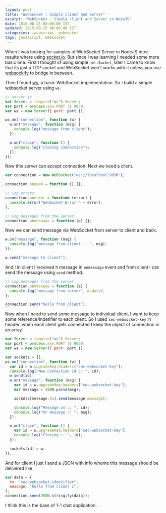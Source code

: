 ```yaml
---
layout: post
title: "WebSocket : Simple client and Server"
excerpt: "WebSocket : Simple client and Server in NodeJS"
date: 2015-08-25 00:00:00 IST
updated: 2015-08-25 00:00:00 IST
categories: javascript, websocket
tags: javascript, websocket
---
```


When I was looking for samples of WebSocket Server in NodeJS most results where using [socket.io](http://socket.io). But since I was learning I needed some more basic one. First I thought of using simple `net.Socket`, later I came to know that its just a TCP socket and WebSocket won't works with it unless you use [websockify](https://github.com/kanaka/websockify) to bridge in between.

Then I found [ws](https://github.com/websockets/ws), a basic WebSocket implementation. So I build a simple websocket server using `ws`.

```js
// server.js
var Server = require("ws").Server;
var port = process.env.PORT || 9030;
var ws = new Server({ port: port });

ws.on("connection", function (w) {
  w.on("message", function (msg) {
    console.log("message from client");
  });

  w.on("close", function () {
    console.log("closing connection");
  });
});
```

Now this server can accept connection.
Next we need a client.

```js
var connection = new WebSocket("ws://localhost:9030");

connection.onopen = function () {};

// Log errors
connection.onerror = function (error) {
  console.error("WebSocket Error " + error);
};

// Log messages from the server
connection.onmessage = function (e) {};
```

Now we can send message via WebSocket from server to client and back.

```js
w.on("message", function (msg) {
  console.log("message from client :: ", msg);
});

w.send("message to client");
```

And I in client I received it message in `onmessage` event and from client I can send the message using `send` method.

```js
// Log messages from the server
connection.onmessage = function (e) {
  console.log("message from server", e.data);
};

connection.send("hello from client");
```

Now when I need to send some message to individual client, I want to keep some reference/indetifier to each client. So I used `sec-websocket-key` in header. when each client gets connected I keep the object of connection in an array.

```js
var Server = require("ws").Server;
var port = process.env.PORT || 9030;
var ws = new Server({ port: port });

var sockets = [];
ws.on("connection", function (w) {
  var id = w.upgradeReq.headers["sec-websocket-key"];
  console.log("New Connection id :: ", id);
  w.send(id);
  w.on("message", function (msg) {
    var id = w.upgradeReq.headers["sec-websocket-key"];
    var message = JSON.parse(msg);

    sockets[message.to].send(message.message);

    console.log("Message on :: ", id);
    console.log("On message :: ", msg);
  });

  w.on("close", function () {
    var id = w.upgradeReq.headers["sec-websocket-key"];
    console.log("Closing :: ", id);
  });

  sockets[id] = w;
});
```

And for client I just I send a JSON with info whome this message should be delivered like

```js
var data = {
  to: "sec-websocket-identifier",
  message: "hello from client 1",
};
connection.send(JSON.stringify(data));
```

I think this is the base of 1-1 chat application.
